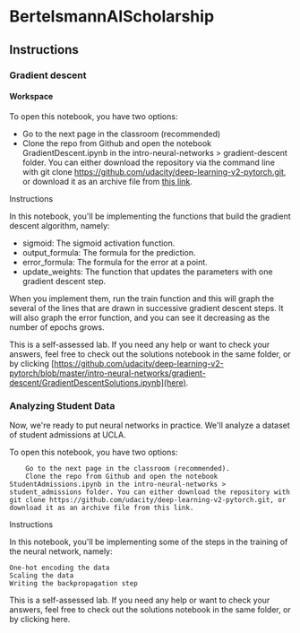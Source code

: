 # BertelsmannAIScholarship

## Instructions

### Gradient descent

#### Workspace

To open this notebook, you have two options:

- Go to the next page in the classroom (recommended)
- Clone the repo from Github and open the notebook GradientDescent.ipynb in the intro-neural-networks > gradient-descent folder. You can either download the repository via the command line with git clone https://github.com/udacity/deep-learning-v2-pytorch.git, or download it as an archive file from [this link](https://github.com/udacity/deep-learning-v2-pytorch/archive/master.zip).

Instructions

In this notebook, you'll be implementing the functions that build the gradient descent algorithm, namely:

- sigmoid: The sigmoid activation function.
- output_formula: The formula for the prediction.
- error_formula: The formula for the error at a point.
- update_weights: The function that updates the parameters with one gradient descent step.

When you implement them, run the train function and this will graph the several of the lines that are drawn in successive gradient descent steps. It will also graph the error function, and you can see it decreasing as the number of epochs grows.

This is a self-assessed lab. If you need any help or want to check your answers, feel free to check out the solutions notebook in the same folder, or by clicking [https://github.com/udacity/deep-learning-v2-pytorch/blob/master/intro-neural-networks/gradient-descent/GradientDescentSolutions.ipynb](here).

### Analyzing Student Data

Now, we're ready to put neural networks in practice. We'll analyze a dataset of student admissions at UCLA.

To open this notebook, you have two options:

        Go to the next page in the classroom (recommended).
        Clone the repo from Github and open the notebook StudentAdmissions.ipynb in the intro-neural-networks > student_admissions folder. You can either download the repository with git clone https://github.com/udacity/deep-learning-v2-pytorch.git, or download it as an archive file from this link.

Instructions

In this notebook, you'll be implementing some of the steps in the training of the neural network, namely:

    One-hot encoding the data
    Scaling the data
    Writing the backpropagation step

This is a self-assessed lab. If you need any help or want to check your answers, feel free to check out the solutions notebook in the same folder, or by clicking here.
